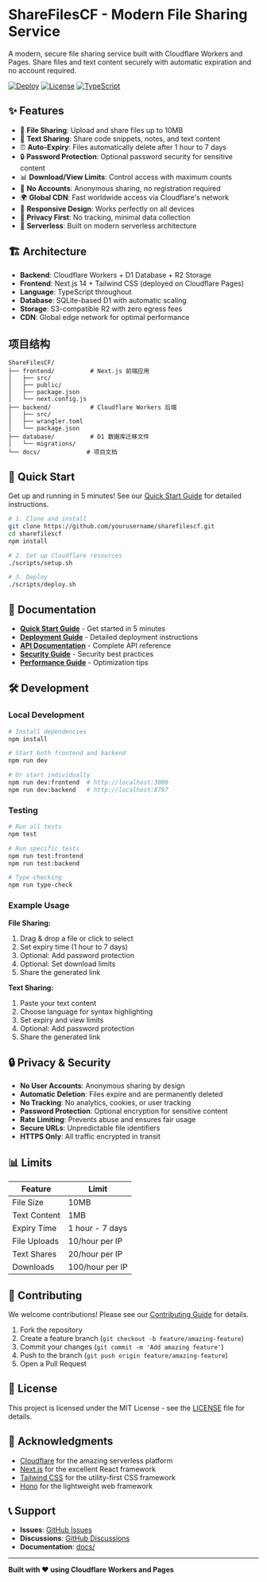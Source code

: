 # ShareFilesCF - Modern File Sharing Service

A modern, secure file sharing service built with Cloudflare Workers and Pages. Share files and text content securely with automatic expiration and no account required.

[![Deploy](https://img.shields.io/badge/Deploy-Cloudflare-orange)](https://deploy.workers.cloudflare.com/?url=https://github.com/yourusername/sharefilescf)
[![License](https://img.shields.io/badge/License-MIT-blue.svg)](LICENSE)
[![TypeScript](https://img.shields.io/badge/TypeScript-Ready-blue)](https://www.typescriptlang.org/)

## ✨ Features

- 📁 **File Sharing**: Upload and share files up to 10MB
- 📝 **Text Sharing**: Share code snippets, notes, and text content
- ⏰ **Auto-Expiry**: Files automatically delete after 1 hour to 7 days
- 🔒 **Password Protection**: Optional password security for sensitive content
- 📊 **Download/View Limits**: Control access with maximum counts
- 🚫 **No Accounts**: Anonymous sharing, no registration required
- 🌍 **Global CDN**: Fast worldwide access via Cloudflare's network
- 📱 **Responsive Design**: Works perfectly on all devices
- 🔐 **Privacy First**: No tracking, minimal data collection
- 🚀 **Serverless**: Built on modern serverless architecture

## 🏗️ Architecture

- **Backend**: Cloudflare Workers + D1 Database + R2 Storage
- **Frontend**: Next.js 14 + Tailwind CSS (deployed on Cloudflare Pages)
- **Language**: TypeScript throughout
- **Database**: SQLite-based D1 with automatic scaling
- **Storage**: S3-compatible R2 with zero egress fees
- **CDN**: Global edge network for optimal performance

## 项目结构

```
ShareFilesCF/
├── frontend/          # Next.js 前端应用
│   ├── src/
│   ├── public/
│   ├── package.json
│   └── next.config.js
├── backend/           # Cloudflare Workers 后端
│   ├── src/
│   ├── wrangler.toml
│   └── package.json
├── database/          # D1 数据库迁移文件
│   └── migrations/
└── docs/             # 项目文档
```

## 🚀 Quick Start

Get up and running in 5 minutes! See our [Quick Start Guide](docs/QUICK_START.md) for detailed instructions.

```bash
# 1. Clone and install
git clone https://github.com/yourusername/sharefilescf.git
cd sharefilescf
npm install

# 2. Set up Cloudflare resources
./scripts/setup.sh

# 3. Deploy
./scripts/deploy.sh
```

## 📖 Documentation

- **[Quick Start Guide](docs/QUICK_START.md)** - Get started in 5 minutes
- **[Deployment Guide](docs/DEPLOYMENT.md)** - Detailed deployment instructions
- **[API Documentation](docs/API.md)** - Complete API reference
- **[Security Guide](docs/SECURITY.md)** - Security best practices
- **[Performance Guide](docs/PERFORMANCE.md)** - Optimization tips

## 🛠️ Development

### Local Development

```bash
# Install dependencies
npm install

# Start both frontend and backend
npm run dev

# Or start individually
npm run dev:frontend  # http://localhost:3000
npm run dev:backend   # http://localhost:8787
```

### Testing

```bash
# Run all tests
npm test

# Run specific tests
npm run test:frontend
npm run test:backend

# Type checking
npm run type-check
```

### Example Usage

**File Sharing:**
1. Drag & drop a file or click to select
2. Set expiry time (1 hour to 7 days)
3. Optional: Add password protection
4. Optional: Set download limits
5. Share the generated link

**Text Sharing:**
1. Paste your text content
2. Choose language for syntax highlighting
3. Set expiry and view limits
4. Optional: Add password protection
5. Share the generated link

## 🔒 Privacy & Security

- **No User Accounts**: Anonymous sharing by design
- **Automatic Deletion**: Files expire and are permanently deleted
- **No Tracking**: No analytics, cookies, or user tracking
- **Password Protection**: Optional encryption for sensitive content
- **Rate Limiting**: Prevents abuse and ensures fair usage
- **Secure URLs**: Unpredictable file identifiers
- **HTTPS Only**: All traffic encrypted in transit

## 📊 Limits

| Feature | Limit |
|---------|-------|
| File Size | 10MB |
| Text Content | 1MB |
| Expiry Time | 1 hour - 7 days |
| File Uploads | 10/hour per IP |
| Text Shares | 20/hour per IP |
| Downloads | 100/hour per IP |

## 🤝 Contributing

We welcome contributions! Please see our [Contributing Guide](CONTRIBUTING.md) for details.

1. Fork the repository
2. Create a feature branch (`git checkout -b feature/amazing-feature`)
3. Commit your changes (`git commit -m 'Add amazing feature'`)
4. Push to the branch (`git push origin feature/amazing-feature`)
5. Open a Pull Request

## 📄 License

This project is licensed under the MIT License - see the [LICENSE](LICENSE) file for details.

## 🙏 Acknowledgments

- [Cloudflare](https://cloudflare.com) for the amazing serverless platform
- [Next.js](https://nextjs.org) for the excellent React framework
- [Tailwind CSS](https://tailwindcss.com) for the utility-first CSS framework
- [Hono](https://hono.dev) for the lightweight web framework

## 📞 Support

- **Issues**: [GitHub Issues](https://github.com/yourusername/sharefilescf/issues)
- **Discussions**: [GitHub Discussions](https://github.com/yourusername/sharefilescf/discussions)
- **Documentation**: [docs/](docs/)

---

**Built with ❤️ using Cloudflare Workers and Pages**
